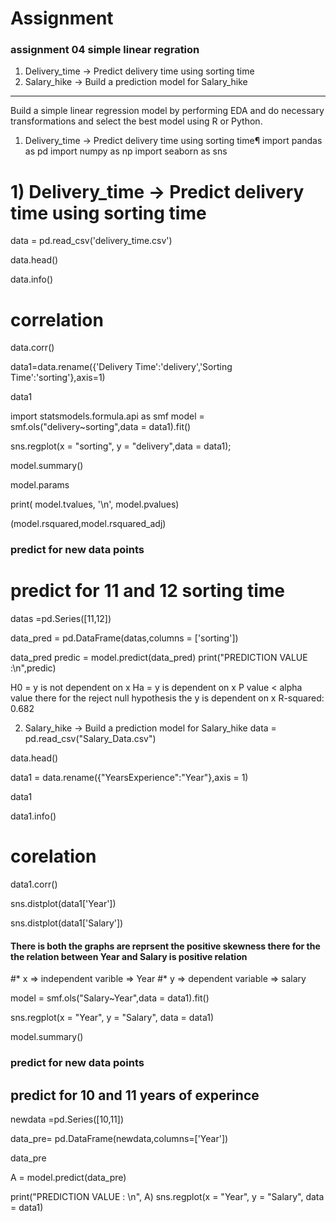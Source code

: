 # Assignment
### assignment 04 simple linear regration
1) Delivery_time -> Predict delivery time using sorting time 
2) Salary_hike -> Build a prediction model for Salary_hike

------------------------------------------------------------

Build a simple linear regression model by performing EDA and do necessary transformations and select the best model using R or Python.
1) Delivery_time -> Predict delivery time using sorting time¶
import pandas as pd 
import numpy as np
import seaborn as sns

# 1) Delivery_time -> Predict delivery time using sorting time 

data = pd.read_csv('delivery_time.csv')

data.head()

data.info()

# correlation



data.corr()

data1=data.rename({'Delivery Time':'delivery','Sorting Time':'sorting'},axis=1)

data1

import statsmodels.formula.api as smf
model = smf.ols("delivery~sorting",data = data1).fit()

sns.regplot(x = "sorting", y = "delivery",data = data1);

model.summary()

model.params

print( model.tvalues, '\n', model.pvalues)

(model.rsquared,model.rsquared_adj)

### predict for new data points

# predict for 11 and 12 sorting time

datas =pd.Series([11,12])

data_pred = pd.DataFrame(datas,columns = ['sorting'])

data_pred
predic = model.predict(data_pred)
print("PREDICTION VALUE :\n",predic)


H0 = y is not dependent on x
Ha = y is dependent on x
P value < alpha value there for the reject null hypothesis
the y is dependent on x
R-squared: 0.682



2) Salary_hike -> Build a prediction model for Salary_hike
data = pd.read_csv("Salary_Data.csv")

data.head()

data1 = data.rename({"YearsExperience":"Year"},axis = 1)

data1

data1.info()

# corelation

data1.corr()

sns.distplot(data1['Year'])

sns.distplot(data1['Salary'])

#### There is both the graphs are reprsent the positive skewness there for the the relation between Year and Salary is positive relation
#* x => independent varible => Year
#* y => dependent variable => salary

model = smf.ols("Salary~Year",data = data1).fit()

sns.regplot(x = "Year", y = "Salary", data = data1)

model.summary()

###  predict for new data points

## predict for 10 and 11 years of experince

newdata =pd.Series([10,11])

data_pre= pd.DataFrame(newdata,columns=['Year'])

data_pre

A = model.predict(data_pre)

print("PREDICTION VALUE : \n", A)
sns.regplot(x = "Year", y = "Salary", data = data1)
